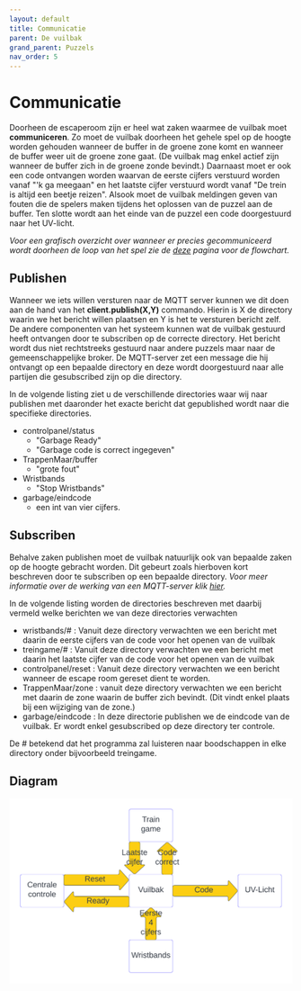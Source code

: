 ```yaml
---
layout: default
title: Communicatie
parent: De vuilbak
grand_parent: Puzzels
nav_order: 5
---
```

# Communicatie
Doorheen de escaperoom zijn er heel wat zaken waarmee de vuilbak moet **communiceren**.
Zo moet de vuilbak doorheen het gehele spel op de hoogte worden gehouden wanneer de buffer in de groene zone komt en wanneer de buffer weer uit de groene zone gaat.
(De vuilbak mag enkel actief zijn wanneer de buffer zich in de groene zonde bevindt.)
Daarnaast moet er ook een code ontvangen worden waarvan de eerste cijfers verstuurd worden vanaf "'k ga meegaan" en het laatste cijfer verstuurd wordt vanaf "De trein is altijd een beetje reizen".
Alsook moet de vuilbak meldingen geven van fouten die de spelers maken tijdens het oplossen van de puzzel aan de buffer.
Ten slotte wordt aan het einde van de puzzel een code doorgestuurd naar het UV-licht.

*Voor een grafisch overzicht over wanneer er precies gecommuniceerd wordt doorheen de loop van het spel zie de [deze](https://plan-it-b.github.io/ba3-docs/docs/DeVuilbak/DeVuilbak.html) pagina voor de flowchart.*

## Publishen
Wanneer we iets willen versturen naar de MQTT server kunnen we dit doen aan de hand van het **client.publish(X,Y)** commando.
Hierin is X de directory waarin we het bericht willen plaatsen en Y is het te versturen bericht zelf.
De andere componenten van het systeem kunnen wat de vuilbak gestuurd heeft ontvangen door te subscriben op de correcte directory.
Het bericht wordt dus niet rechtstreeks gestuurd naar andere puzzels maar naar de gemeenschappelijke broker.
De MQTT-server zet een message die hij ontvangt op een bepaalde directory en deze wordt doorgestuurd naar alle partijen die gesubscribed zijn op die directory.

In de volgende listing ziet u de verschillende directories waar wij naar publishen met daaronder het exacte bericht dat gepublished wordt naar die specifieke directories. 

- controlpanel/status
  - "Garbage Ready"
  - "Garbage code is correct ingegeven"
- TrappenMaar/buffer
  - "grote fout"
- Wristbands
  - "Stop Wristbands"
- garbage/eindcode
  - een int van vier cijfers.

## Subscriben

Behalve zaken publishen moet de vuilbak natuurlijk ook van bepaalde zaken op de hoogte gebracht worden.
Dit gebeurt zoals hierboven kort beschreven door te subscriben op een bepaalde directory.
*Voor meer informatie over de werking van een MQTT-server klik [hier](https://plan-it-b.github.io/ba3-docs/Communicatie.html).*

In de volgende listing worden de directories beschreven met daarbij vermeld welke berichten we van deze directories verwachten

- wristbands/# : Vanuit deze directory verwachten we een bericht met daarin de eerste cijfers van de code voor het openen van de vuilbak
- treingame/# : Vanuit deze directory verwachten we een bericht met daarin het laatste cijfer van de code voor het openen van de vuilbak
- controlpanel/reset : Vanuit deze directory verwachten we een bericht wanneer de escape room gereset dient te worden. 
- TrappenMaar/zone : vanuit deze directory verwachten we een bericht met daarin de zone waarin de buffer zich bevindt. (Dit vindt enkel plaats bij een wijziging van de zone.)
- garbage/eindcode : In deze directorie publishen we de eindcode van de vuilbak.
Er wordt enkel gesubscribed op deze directory ter controle.

De # betekend dat het programma zal luisteren naar boodschappen in elke directory onder bijvoorbeeld treingame.







## Diagram
![](Communicatie_Diagram.png)

